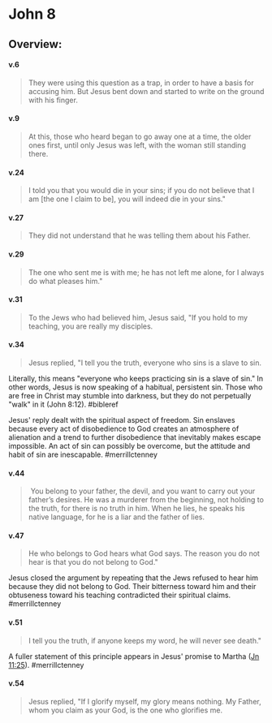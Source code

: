 # John 8

## Overview:


#### v.6
>They were using this question as a trap, in order to have a basis for accusing him. But Jesus bent down and started to write on the ground with his finger.

#### v.9
>At this, those who heard began to go away one at a time, the older ones first, until only Jesus was left, with the woman still standing there.

#### v.24
>I told you that you would die in your sins; if you do not believe that I am \[the one I claim to be\], you will indeed die in your sins."

#### v.27
>They did not understand that he was telling them about his Father.

#### v.29
>The one who sent me is with me; he has not left me alone, for I always do what pleases him."

#### v.31
>To the Jews who had believed him, Jesus said, "If you hold to my teaching, you are really my disciples.

#### v.34
>Jesus replied, "I tell you the truth, everyone who sins is a slave to sin.

Literally, this means "everyone who keeps practicing sin is a slave of sin." In other words, Jesus is now speaking of a habitual, persistent sin. Those who are free in Christ may stumble into darkness, but they do not perpetually "walk" in it (John 8:12).
#bibleref 

Jesus' reply dealt with the spiritual aspect of freedom. Sin enslaves because every act of disobedience to God creates an atmosphere of alienation and a trend to further disobedience that inevitably makes escape impossible. An act of sin can possibly be overcome, but the attitude and habit of sin are inescapable.
#merrillctenney 

#### v.44
> You belong to your father, the devil, and you want to carry out your father’s desires. He was a murderer from the beginning, not holding to the truth, for there is no truth in him. When he lies, he speaks his native language, for he is a liar and the father of lies.

#### v.47
>He who belongs to God hears what God says. The reason you do not hear is that you do not belong to God."

Jesus closed the argument by repeating that the Jews refused to hear him because they did not belong to God. Their bitterness toward him and their obtuseness toward his teaching contradicted their spiritual claims.
#merrillctenney 

#### v.51
>I tell you the truth, if anyone keeps my word, he will never see death."

A fuller statement of this principle appears in Jesus' promise to Martha ([Jn 11:25](John11#v.25)).
#merrillctenney 

#### v.54
>Jesus replied, "If I glorify myself, my glory means nothing. My Father, whom you claim as your God, is the one who glorifies me.







